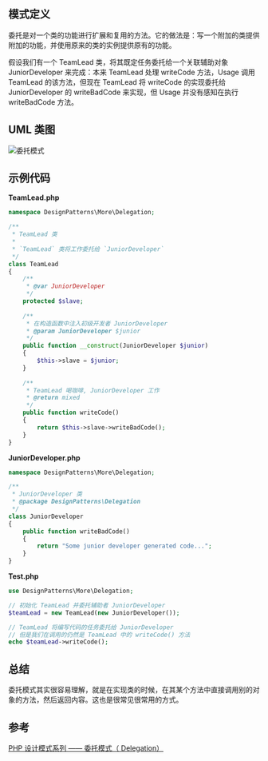 ## 模式定义
委托是对一个类的功能进行扩展和复用的方法。它的做法是：写一个附加的类提供附加的功能，并使用原来的类的实例提供原有的功能。

假设我们有一个 TeamLead 类，将其既定任务委托给一个关联辅助对象 JuniorDeveloper 来完成：本来 TeamLead 处理 writeCode 方法，Usage 调用 TeamLead 的该方法，但现在 TeamLead 将 writeCode 的实现委托给 JuniorDeveloper 的 writeBadCode 来实现，但 Usage 并没有感知在执行 writeBadCode 方法。


## UML 类图
![委托模式](http://cnd.qiniu.lin07ux.cn/markdown/1468079844564.png)


## 示例代码

**TeamLead.php**

```php
namespace DesignPatterns\More\Delegation;

/**
 * TeamLead 类
 * 
 * `TeamLead` 类将工作委托给 `JuniorDeveloper`
 */
class TeamLead
{
    /** 
     * @var JuniorDeveloper
     */
    protected $slave;
    
    /**
     * 在构造函数中注入初级开发者 JuniorDeveloper
     * @param JuniorDeveloper $junior
     */
    public function __construct(JuniorDeveloper $junior)
    {
        $this->slave = $junior;
    }
    
    /**
     * TeamLead 喝咖啡, JuniorDeveloper 工作
     * @return mixed
     */
    public function writeCode()
    {
        return $this->slave->writeBadCode();
    }
}
```

**JuniorDeveloper.php**

```php
namespace DesignPatterns\More\Delegation;

/**
 * JuniorDeveloper 类
 * @package DesignPatterns\Delegation
 */
class JuniorDeveloper
{
    public function writeBadCode()
    {
        return "Some junior developer generated code...";
    }
}
```

**Test.php**

```php
use DesignPatterns\More\Delegation;

// 初始化 TeamLead 并委托辅助者 JuniorDeveloper
$teamLead = new TeamLead(new JuniorDeveloper());

// TeamLead 将编写代码的任务委托给 JuniorDeveloper
// 但是我们在调用的仍然是 TeamLead 中的 writeCode() 方法
echo $teamLead->writeCode();
```

## 总结
委托模式其实很容易理解，就是在实现类的时候，在其某个方法中直接调用别的对象的方法，然后返回内容。这也是很常见很常用的方式。


## 参考
[PHP 设计模式系列 —— 委托模式（ Delegation）](http://laravelacademy.org/post/3038.html)

